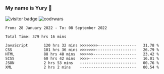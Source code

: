### My name is Yury 👋 
![visitor badge](https://visitor-badge.glitch.me/badge?page_id=litury.visitor-badge&left_text=My%20Page%20Visitors)  ![codrwars](https://www.codewars.com/users/litury/badges/micro) 


<!--START_SECTION:waka-->

```text
From: 28 January 2022 - To: 08 September 2022

Total Time: 379 hrs 16 mins

JavaScript       120 hrs 32 mins >>>>>>>>-----------------   31.78 %
CSS              101 hrs 36 mins >>>>>>>------------------   26.79 %
HTML             88 hrs 48 mins  >>>>>>-------------------   23.42 %
SCSS             60 hrs 42 mins  >>>>---------------------   16.01 %
JSON             2 hrs 53 mins   -------------------------   00.76 %
XML              2 hrs 2 mins    -------------------------   00.54 %
```

<!--END_SECTION:waka-->


